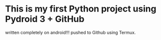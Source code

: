 # This is my first Python project using **Pydroid 3** + **GitHub**
written completely on android!!!
pushed to Github using Termux.